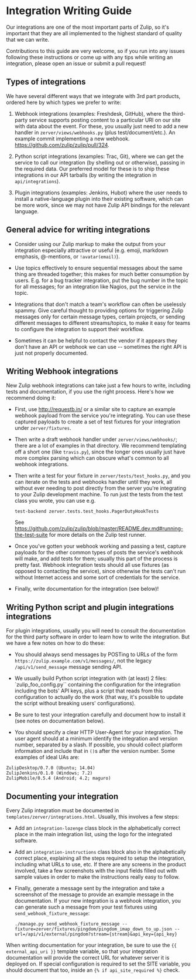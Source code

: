 # Integration Writing Guide

Our integrations are one of the most important parts of Zulip, so it's
important that they are all implemented to the highest standard of
quality that we can write.

Contributions to this guide are very welcome, so if you run into any
issues following these instructions or come up with any tips while
writing an integration, please open an issue or submit a pull request!

## Types of integrations

We have several different ways that we integrate with 3rd part
products, ordered here by which types we prefer to write:

1. Webhook integrations (examples: Freshdesk, GitHub), where the
third-party service supports posting content to a particular URI on
our site with data about the event.  For these, you usually just need
to add a new handler in `zerver/views/webhooks.py` (plus
test/document/etc.).  An example commit implementing a new webhook.
https://github.com/zulip/zulip/pull/324.

2. Python script integrations (examples: Trac, Git), where we can get
the service to call our integration (by shelling out or otherwise),
passing in the required data.  Our preferred model for these is to
ship these integrations in our API tarballs (by writing the
integration in `api/integrations`).

3. Plugin integrations (examples: Jenkins, Hubot) where the user needs
to install a native-language plugin into their existing software,
which can be more work, since we may not have Zulip API bindings for
the relevant language.

## General advice for writing integrations

* Consider using our Zulip markup to make the output from your
  integration especially attractive or useful (e.g.  emoji, markdown
  emphasis, @-mentions, or `!avatar(email)`).

* Use topics effectively to ensure sequential messages about the same
  thing are threaded together; this makes for much better consumption
  by users.  E.g. for a bug tracker integration, put the bug number in
  the topic for all messages; for an integration like Nagios, put the
  service in the topic.

* Integrations that don't match a team's workflow can often be
  uselessly spammy.  Give careful thought to providing options for
  triggering Zulip messages only for certain message types, certain
  projects, or sending different messages to different streams/topics,
  to make it easy for teams to configure the integration to support
  their workflow.

* Sometimes it can be helpful to contact the vendor if it appears they
  don't have an API or webhook we can use -- sometimes the right API
  is just not properly documented.

## Writing Webhook integrations

New Zulip webhook integrations can take just a few hours to write,
including tests and documentation, if you use the right process.
Here's how we recommend doing it:

* First, use http://requestb.in/ or a similar site to capture an
  example webhook payload from the service you're integrating.  You
  can use these captured payloads to create a set of test fixtures for
  your integration under `zerver/fixtures`.

* Then write a draft webhook handler under `zerver/views/webhooks/`;
  there are a lot of examples in that directory.  We recommend
  templating off a short one (like `travis.py`), since the longer ones
  usually just have more complex parsing which can obscure what's
  common to all webhook integrations.

* Then write a test for your fixture in `zerver/tests/test_hooks.py`, and
  you can iterate on the tests and webhooks handler until they work,
  all without ever needing to post directly from the server you're
  integrating to your Zulip development machine.  To run just the
  tests from the test class you wrote, you can use e.g.

  ```
  test-backend zerver.tests.test_hooks.PagerDutyHookTests
  ```

  See
  https://github.com/zulip/zulip/blob/master/README.dev.md#running-the-test-suite
  for more details on the Zulip test runner.

* Once you've gotten your webhook working and passing a test, capture
  payloads for the other common types of posts the service's webhook
  will make, and add tests for them; usually this part of the process
  is pretty fast.  Webhook integration tests should all use fixtures
  (as opposed to contacting the service), since otherwise the tests
  can't run without Internet access and some sort of credentials for
  the service.

* Finally, write documentation for the integration (see below)!

## Writing Python script and plugin integrations integrations

For plugin integrations, usually you will need to consult the
documentation for the third party software in order to learn how to
write the integration.  But we have a few notes on how to do these:

* You should always send messages by POSTing to URLs of the form
`https://zulip.example.com/v1/messages/`, not the legacy
`/api/v1/send_message` message sending API.

* We usually build Python script integration with (at least) 2 files:
`zulip_foo_config.py`` containing the configuration for the
integration including the bots' API keys, plus a script that reads
from this configuration to actually do the work (that way, it's
possible to update the script without breaking users' configurations).

* Be sure to test your integration carefully and document how to
  install it (see notes on documentation below).

* You should specify a clear HTTP User-Agent for your integration. The
user agent should at a minimum identify the integration and version
number, separated by a slash. If possible, you should collect platform
information and include that in `()`s after the version number. Some
examples of ideal UAs are:

```
ZulipDesktop/0.7.0 (Ubuntu; 14.04)
ZulipJenkins/0.1.0 (Windows; 7.2)
ZulipMobile/0.5.4 (Android; 4.2; maguro)
```

## Documenting your integration

Every Zulip integration must be documented in
`templates/zerver/integrations.html`.  Usually, this involves a few
steps:

* Add an `integration-lozenge` class block in the alphabetically
  correct place in the main integration list, using the logo for the
  integrated software.

* Add an `integration-instructions` class block also in the
  alphabetically correct place, explaining all the steps required to
  setup the integration, including what URLs to use, etc.  If there
  are any screens in the product involved, take a few screenshots with
  the input fields filled out with sample values in order to make the
  instructions really easy to follow.

* Finally, generate a message sent by the integration and take a
  screenshot of the message to provide an example message in the
  documentation. If your new integration is a webhook integration,
  you can generate such a message from your test fixtures
  using `send_webhook_fixture_message`:

  ```
  ./manage.py send_webhook_fixture_message --fixture=zerver/fixtures/pingdom/pingdom_imap_down_to_up.json --url=/api/v1/external/pingdom?stream={stream}&api_key={api_key}
  ```

When writing documentation for your integration, be sure to use the
`{{ external_api_uri }}` template variable, so that your integration
documentation will provide the correct URL for whatever server it is
deployed on.  If special configuration is required to set the SITE
variable, you should document that too, inside an `{% if
api_site_required %}` check.
